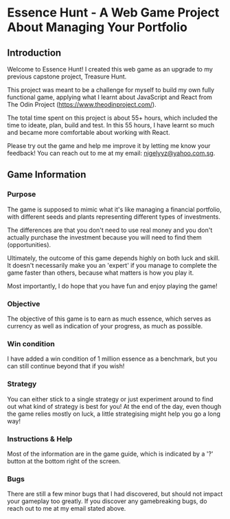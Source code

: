 # Essence Hunt - A Web Game Project About Managing Your Portfolio

## Introduction
Welcome to Essence Hunt! I created this web game as an upgrade to my previous capstone project, Treasure Hunt. 

This project was meant to be a challenge for myself to build my own fully functional game, applying what I learnt about JavaScript and React from The Odin Project (https://www.theodinproject.com/).

The total time spent on this project is about 55+ hours, which included the time to ideate, plan, build and test. In this 55 hours, I have learnt so much and became more comfortable about working with React.

Please try out the game and help me improve it by letting me know your feedback! You can reach out to me at my email: nigelyyz@yahoo.com.sg.

## Game Information
### Purpose
The game is supposed to mimic what it's like managing a financial portfolio, with different seeds and plants representing different types of investments. 

The differences are that you don't need to use real money and you don't actually purchase the investment because you will need to find them (opportunities).

Ultimately, the outcome of this game depends highly on both luck and skill. It doesn't necessarily make you an 'expert' if you manage to complete the game faster than others, because what matters is how you play it.

Most importantly, I do hope that you have fun and enjoy playing the game!

### Objective
The objective of this game is to earn as much essence, which serves as currency as well as indication of your progress, as much as possible.

### Win condition
I have added a win condition of 1 million essence as a benchmark, but you can still continue beyond that if you wish!

### Strategy
You can either stick to a single strategy or just experiment around to find out what kind of strategy is best for you! At the end of the day, even though the game relies mostly on luck, a little strategising might help you go a long way!

### Instructions & Help
Most of the information are in the game guide, which is indicated by a '?' button at the bottom right of the screen.

### Bugs
There are still a few minor bugs that I had discovered, but should not impact your gameplay too greatly. If you discover any gamebreaking bugs, do reach out to me at my email stated above.
